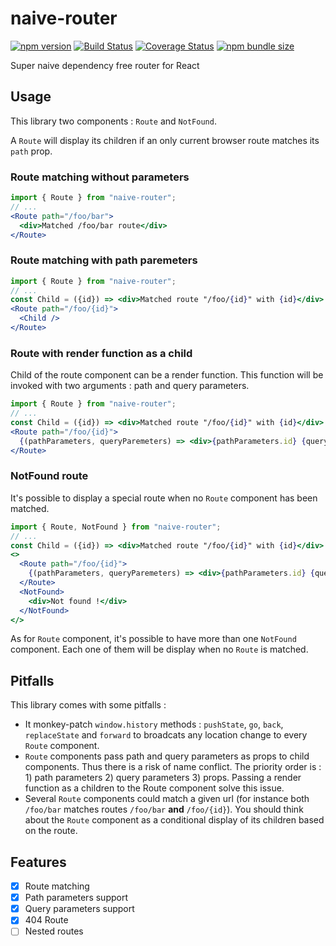 # naive-router

[![npm version](https://badge.fury.io/js/naive-router.svg)](https://badge.fury.io/js/naive-router)
[![Build Status](https://travis-ci.com/ptitFicus/naive-router.svg?branch=master)](https://travis-ci.com/ptitFicus/naive-router)
[![Coverage Status](https://coveralls.io/repos/github/ptitFicus/naive-router/badge.svg?branch=master)](https://coveralls.io/github/ptitFicus/naive-router?branch=master) [![npm bundle size](https://img.shields.io/bundlephobia/minzip/naive-router.svg)](https://bundlephobia.com/result?p=naive-router)

Super naive dependency free router for React

## Usage

This library two components : `Route` and `NotFound`.

A `Route` will display its children if an only current browser route matches its `path` prop.

### Route matching without parameters

```jsx
import { Route } from "naive-router";
// ...
<Route path="/foo/bar">
  <div>Matched /foo/bar route</div>
</Route>
```

### Route matching with path paremeters

```jsx
import { Route } from "naive-router";
// ...
const Child = ({id}) => <div>Matched route "/foo/{id}" with {id}</div>
<Route path="/foo/{id}">
  <Child />
</Route>
```

### Route with render function as a child

Child of the route component can be a render function.
This function will be invoked with two arguments : path and query parameters.

```jsx
import { Route } from "naive-router";
// ...
const Child = ({id}) => <div>Matched route "/foo/{id}" with {id}</div>
<Route path="/foo/{id}">
  {(pathParameters, queryParemeters) => <div>{pathParameters.id} {queryParameters.id}</div>}
</Route>
```

### NotFound route

It's possible to display a special route when no `Route` component has been matched.

```jsx
import { Route, NotFound } from "naive-router";
// ...
const Child = ({id}) => <div>Matched route "/foo/{id}" with {id}</div>
<>
  <Route path="/foo/{id}">
    {(pathParameters, queryParemeters) => <div>{pathParameters.id} {queryParameters.id}</div>}
  </Route>
  <NotFound>
    <div>Not found !</div>
  </NotFound>
</>
```

As for `Route` component, it's possible to have more than one `NotFound` component.
Each one of them will be display when no `Route` is matched.

## Pitfalls

This library comes with some pitfalls :

- It monkey-patch `window.history` methods : `pushState`, `go`, `back`, `replaceState` and `forward` to broadcats any location change to every `Route` component.
- `Route` components pass path and query parameters as props to child components. Thus there is a risk of name conflict. The priority order is : 1) path parameters 2) query parameters 3) props. Passing a render function as a children to the Route component solve this issue.
- Several `Route` components could match a given url (for instance both `/foo/bar` matches routes `/foo/bar` **and** `/foo/{id}`). You should think about the `Route` component as a conditional display of its children based on the route.

## Features

- [x] Route matching
- [x] Path parameters support
- [x] Query parameters support
- [x] 404 Route
- [ ] Nested routes
